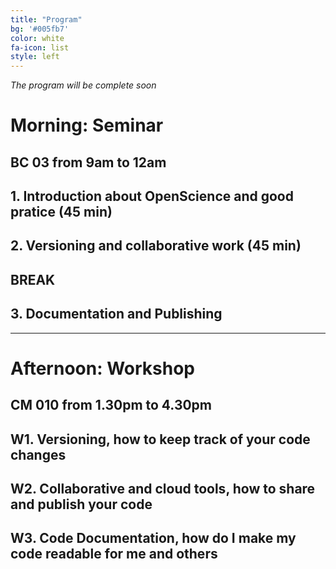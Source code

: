 ```yaml
---
title: "Program"
bg: '#005fb7'
color: white
fa-icon: list
style: left
---
```


_The program will be complete soon_

# Morning: Seminar 

## **BC 03** from 9am to 12am

## 1. Introduction about OpenScience and good pratice (45 min)


## 2. Versioning and collaborative work (45 min)

## BREAK


## 3. Documentation and Publishing

---

# Afternoon: Workshop 

## **CM 010** from 1.30pm to 4.30pm

## W1. Versioning, how to keep track of your code changes

## W2. Collaborative and cloud tools, how to share and publish your code

## W3. Code Documentation, how do I make my code readable for me and others
